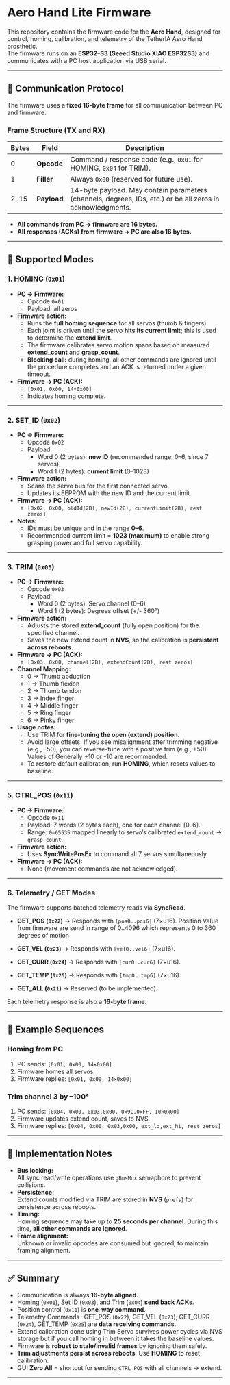 # Aero Hand Lite Firmware

This repository contains the firmware code for the **Aero Hand**, designed for control, homing, calibration, and telemetry of the TetherIA Aero Hand prosthetic.  
The firmware runs on an **ESP32-S3 (Seeed Studio XIAO ESP32S3)** and communicates with a PC host application via USB serial.

---

## 🔌 Communication Protocol

The firmware uses a **fixed 16-byte frame** for all communication between PC and firmware.

### Frame Structure (TX and RX)
| Bytes     | Field            | Description                                                                 |
|-----------|-----------------|-----------------------------------------------------------------------------|
| 0         | **Opcode**      | Command / response code (e.g., `0x01` for HOMING, `0x04` for TRIM).         |
| 1         | **Filler**      | Always `0x00` (reserved for future use).                                    |
| 2..15     | **Payload**     | 14-byte payload. May contain parameters (channels, degrees, IDs, etc.) or be all zeros in acknowledgments. |

- **All commands from PC → firmware are 16 bytes.**  
- **All responses (ACKs) from firmware → PC are also 16 bytes.**

---

## 🚀 Supported Modes

### 1. HOMING (`0x01`)
- **PC → Firmware:**  
  - Opcode `0x01`  
  - Payload: all zeros  
- **Firmware action:**  
  - Runs the **full homing sequence** for all servos (thumb & fingers).  
  - Each joint is driven until the servo **hits its current limit**; this is used to determine the **extend limit**.  
  - The firmware calibrates servo motion spans based on measured **extend_count** and **grasp_count**.  
  - **Blocking call:** during homing, all other commands are ignored until the procedure completes and an ACK is returned under a given timeout.  
- **Firmware → PC (ACK):**  
  - `[0x01, 0x00, 14×0x00]`  
  - Indicates homing complete.

---

### 2. SET_ID (`0x02`)
- **PC → Firmware:**  
  - Opcode `0x02`  
  - Payload:  
    - Word 0 (2 bytes): **new ID** (recommended range: 0–6, since 7 servos)  
    - Word 1 (2 bytes): **current limit** (0–1023)  
- **Firmware action:**  
  - Scans the servo bus for the first connected servo.  
  - Updates its EEPROM with the new ID and the current limit.  
- **Firmware → PC (ACK):**  
  - `[0x02, 0x00, oldId(2B), newId(2B), currentLimit(2B), rest zeros]`  
- **Notes:**  
  - IDs must be unique and in the range **0–6**.  
  - Recommended current limit = **1023 (maximum)** to enable strong grasping power and full servo capability.


---

### 3. TRIM (`0x03`)
- **PC → Firmware:**  
  - Opcode `0x03`  
  - Payload:  
    - Word 0 (2 bytes): Servo channel (0–6)  
    - Word 1 (2 bytes): Degrees offset (+/- 360°)  
- **Firmware action:**  
  - Adjusts the stored **extend_count** (fully open position) for the specified channel.  
  - Saves the new extend count in **NVS**, so the calibration is **persistent across reboots**.  
- **Firmware → PC (ACK):**  
  - `[0x03, 0x00, channel(2B), extendCount(2B), rest zeros]`  
- **Channel Mapping:**  
  - 0 → Thumb abduction  
  - 1 → Thumb flexion  
  - 2 → Thumb tendon  
  - 3 → Index finger  
  - 4 → Middle finger  
  - 5 → Ring finger  
  - 6 → Pinky finger  
- **Usage notes:**  
  - Use TRIM for **fine-tuning the open (extend) position**.  
  - Avoid large offsets. If you see misalignment after trimming negative (e.g., –50), you can reverse-tune with a positive trim (e.g., +50). Values of Generally +10 or -10 are recommended.
  - To restore default calibration, run **HOMING**, which resets values to baseline.

---


### 5. CTRL_POS (`0x11`)
- **PC → Firmware:**  
  - Opcode `0x11`  
  - Payload: 7 words (2 bytes each), one for each channel [0..6].  
  - Range: `0–65535` mapped linearly to servo’s calibrated `extend_count` → `grasp_count`.  
- **Firmware action:**  
  - Uses **SyncWritePosEx** to command all 7 servos simultaneously.  
- **Firmware → PC (ACK):**  
  - None (movement commands are not acknowledged).  

---

### 6. Telemetry / GET Modes
The firmware supports batched telemetry reads via **SyncRead**.

- **GET_POS (`0x22`)** → Responds with `[pos0..pos6]` (7×u16).  Position Value from firmware are send in range of 0..4096 which represents 0 to 360 degrees of motion

- **GET_VEL (`0x23`)** → Responds with `[vel0..vel6]` (7×u16).  
- **GET_CURR (`0x24`)** → Responds with `[cur0..cur6]` (7×u16).  
- **GET_TEMP (`0x25`)** → Responds with `[tmp0..tmp6]` (7×u16).  
- **GET_ALL (`0x21`)** → Reserved (to be implemented).  

Each telemetry response is also a **16-byte frame**.

---

## 📜 Example Sequences

### Homing from PC
1. PC sends: `[0x01, 0x00, 14×0x00]`  
2. Firmware homes all servos.  
3. Firmware replies: `[0x01, 0x00, 14×0x00]`  

### Trim channel 3 by –100°
1. PC sends: `[0x04, 0x00, 0x03,0x00, 0x9C,0xFF, 10×0x00]`  
2. Firmware updates extend count, saves to NVS.  
3. Firmware replies: `[0x04, 0x00, 0x03,0x00, ext_lo,ext_hi, rest zeros]`

---

## 🧩 Implementation Notes
- **Bus locking:**  
  All sync read/write operations use `gBusMux` semaphore to prevent collisions.  
- **Persistence:**  
  Extend counts modified via TRIM are stored in **NVS** (`prefs`) for persistence across reboots.  
- **Timing:**  
  Homing sequence may take up to **25 seconds per channel**. During this time, **all other commands are ignored**.  
- **Frame alignment:**  
  Unknown or invalid opcodes are consumed but ignored, to maintain framing alignment.

---

## ✅ Summary
- Communication is always **16-byte aligned**.  
- Homing (`0x01`), Set ID (`0x03`), and Trim (`0x04`) **send back ACKs**.  
- Position control (`0x11`) is **one-way command**.
- Telemetry Commands -GET_POS (`0x22`), GET_VEL (`0x23`), GET_CURR (`0x24`), GET_TEMP (`0x25`) are **data receiving commands**.
- Extend calibration done using Trim Servo survives power cycles via NVS storage but if you call homing in between it takes the baseline values.  
- Firmware is **robust to stale/invalid frames** by ignoring them safely.  
- **Trim adjustments persist across reboots**. Use **HOMING** to reset calibration.  
- GUI **Zero All** = shortcut for sending `CTRL_POS` with all channels → extend.  

---
